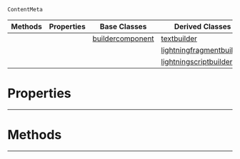  `ContentMeta`

|Methods|Properties|Base Classes|Derived Classes|
|---|---|---|---|
| | |[buildercomponent](https://plasmaengine.github.io/PlasmaDocs/Plasma1/C++/code_reference/class_reference/buildercomponent.md)|[textbuilder](https://plasmaengine.github.io/PlasmaDocs/Plasma1/C++/code_reference/class_reference/textbuilder.md)|
| | | |[lightningfragmentbuilder](https://plasmaengine.github.io/PlasmaDocs/Plasma1/C++/code_reference/class_reference/lightningfragmentbuilder.md)|
| | | |[lightningscriptbuilder](https://plasmaengine.github.io/PlasmaDocs/Plasma1/C++/code_reference/class_reference/lightningscriptbuilder.md)|


 #  Properties


---  
 #  Methods


---  
 

 
